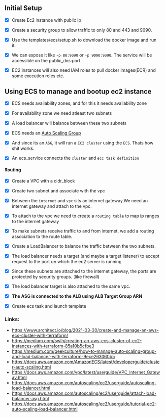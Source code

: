 ## Initial Setup

- [x] Create Ec2 instance with public ip
- [x] Create a security group to allow traffic to only 80 and 443 and 9090.
- [x] Use the templates/ecs/setup.sh to download the docker image and run it.
- [x] We can expose it like `-p 80:9090` or `-p 9090:9090`. The service will be accessible on the public_dns:port
- [x] EC2 instances will also need IAM roles to pull docker images(ECR) and some execution roles etc.


## Using ECS to manage and bootup ec2 instance

- [x] ECS needs availability zones, and for this it needs availability zone
- [x] For availability zone we need atleast two subnets
- [x] A load balancer will balance between these two subnets
- [x] ECS needs an [Auto Scaling Group](https://docs.aws.amazon.com/AmazonECS/latest/developerguide/cluster-auto-scaling.html)
- [x] And since its an `ASG`, it will run a `EC2 cluster` using the `ECS`. Thats how shit works.
- [x] An ecs_service connects the `cluster` and `ecc task definition`


#### Routing

- [x] Create a VPC with a cidr_block
- [x] Create two subnet and associate with the vpc
- [x] Between the `internet` and `vpc` sits an internet gateway.We need an internet gateway and attach to the vpc.
- [x] To attach to the vpc we need to create a `routing table` to map ip ranges to the internet gateway
- [x] To make subnets receive traffic to and from internet, we add a routing association to the route table.
- [x] Create a LoadBalancer to balance the traffic between the two subnets.
- [x] The load balancer needs a target (and maybe a target listener) to accept request to the port on which the ec2 server is running
- [x] Since these subnets are attached to the internet gateway, the ports are protected by security groups. (like firewall)
- [x] The load balancer target is also attached to the same vpc.
- [x] __The ASG is connected to the ALB using ALB Target Group ARN__
- [x] Create ecs task and launch template 


### Links:

- https://www.architect.io/blog/2021-03-30/create-and-manage-an-aws-ecs-cluster-with-terraform/
- https://medium.com/swlh/creating-an-aws-ecs-cluster-of-ec2-instances-with-terraform-85a10b5cfbe3
- https://medium.com/geekculture/how-to-manage-auto-scaling-group-and-load-balancer-with-terraform-9ece263060b5
- https://docs.aws.amazon.com/AmazonECS/latest/developerguide/cluster-auto-scaling.html
- https://docs.aws.amazon.com/vpc/latest/userguide/VPC_Internet_Gateway.html
- https://docs.aws.amazon.com/autoscaling/ec2/userguide/autoscaling-load-balancer.html
- https://docs.aws.amazon.com/autoscaling/ec2/userguide/attach-load-balancer-asg.html
- https://docs.aws.amazon.com/autoscaling/ec2/userguide/tutorial-ec2-auto-scaling-load-balancer.html


